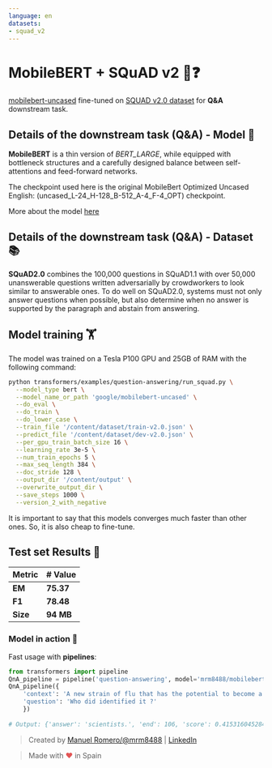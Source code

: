 ```yaml
---
language: en
datasets:
- squad_v2
---
```


# MobileBERT + SQuAD v2 📱❓

[mobilebert-uncased](https://huggingface.co/google/mobilebert-uncased) fine-tuned on [SQUAD v2.0 dataset](https://rajpurkar.github.io/SQuAD-explorer/explore/v2.0/dev/) for **Q&A** downstream task.

## Details of the downstream task (Q&A) - Model 🧠

**MobileBERT** is a thin version of *BERT_LARGE*, while equipped with bottleneck structures and a carefully designed balance between self-attentions and feed-forward networks.

The checkpoint used here is the original MobileBert Optimized Uncased English: (uncased_L-24_H-128_B-512_A-4_F-4_OPT) checkpoint.

More about the model [here](https://arxiv.org/abs/2004.02984)

## Details of the downstream task (Q&A) - Dataset 📚

**SQuAD2.0** combines the 100,000 questions in SQuAD1.1 with over 50,000 unanswerable questions written adversarially by crowdworkers to look similar to answerable ones. To do well on SQuAD2.0, systems must not only answer questions when possible, but also determine when no answer is supported by the paragraph and abstain from answering.

## Model training 🏋️‍

The model was trained on a Tesla P100 GPU and 25GB of RAM with the following command:

```bash
python transformers/examples/question-answering/run_squad.py \
  --model_type bert \
  --model_name_or_path 'google/mobilebert-uncased' \
  --do_eval \
  --do_train \
  --do_lower_case \
  --train_file '/content/dataset/train-v2.0.json' \
  --predict_file '/content/dataset/dev-v2.0.json' \
  --per_gpu_train_batch_size 16 \
  --learning_rate 3e-5 \
  --num_train_epochs 5 \
  --max_seq_length 384 \
  --doc_stride 128 \
  --output_dir '/content/output' \
  --overwrite_output_dir \
  --save_steps 1000 \
  --version_2_with_negative
```

It is important to say that this models converges much faster than other ones. So, it is also cheap to fine-tune.

## Test set Results 🧾

| Metric | # Value   |
| ------ | --------- |
| **EM** | **75.37** |
| **F1** | **78.48** |
| **Size**| **94 MB** |

### Model in action 🚀

Fast usage with **pipelines**:

```python
from transformers import pipeline
QnA_pipeline = pipeline('question-answering', model='mrm8488/mobilebert-uncased-finetuned-squadv2')
QnA_pipeline({
    'context': 'A new strain of flu that has the potential to become a pandemic has been identified in China by scientists.',
    'question': 'Who did identified it ?'
    })
    
# Output: {'answer': 'scientists.', 'end': 106, 'score': 0.41531604528427124, 'start': 96}
```

> Created by [Manuel Romero/@mrm8488](https://twitter.com/mrm8488) | [LinkedIn](https://www.linkedin.com/in/manuel-romero-cs/)

> Made with <span style="color: #e25555;">&hearts;</span> in Spain
